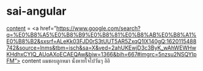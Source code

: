 # sai-angular
[content](url) = <a href=”https://www.google.com/search?q=%E0%B8%A5%E0%B8%B9%E0%B8%81%E0%B8%AB%E0%B8%A1%E0%B8%B2&sxsrf=ALeKk03FJD0rS3tUUT5AR5ZxqQ1lX140gQ:1620115488742&source=lnms&tbm=isch&sa=X&ved=2ahUKEwjD3c3ByK_wAhWEWHwKHdhxCYIQ_AUoAXoECAEQAw&biw=1366&bih=667#imgrc=5nzsu2NSQYIpFM”> content </a>
ผมชอบลูกหมา
นั่งหายใจไปวันๆ อิอิ